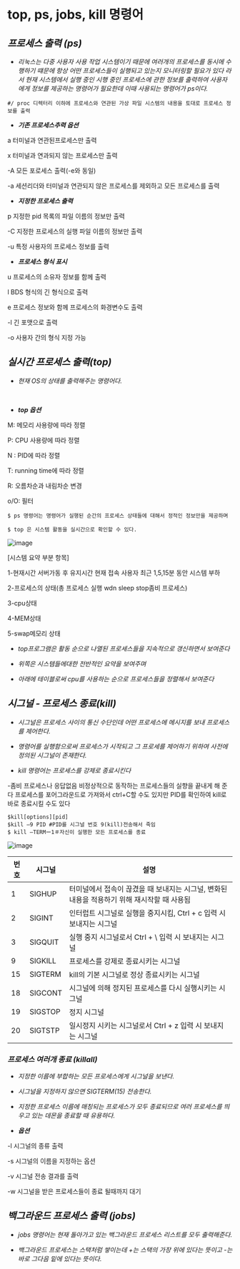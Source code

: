 # top, ps, jobs, kill 명령어
## ***프로세스 출력 (ps)***
- *리눅스는 다중 사용자 사용 작업 시스템이기 때문에 여러개의 프로세스를 동시에 수행하기 떄문에 항상 어떤 프로세스들이 실행되고 있는지 모니터링할 필요가 있다 라서 현재 시스템에서 실행 중인 시행 중인 프로세스에 관한 정보를 출력하여 사용자에게 정보를 제공하는 명령어가 필요한데 이때 사용되는 명령어가 ps이다.*
```
#/ proc 디렉터리 이하에 프로세스와 연관된 가상 파일 시스템의 내용을 토대로 프로세스 정보를 출력
```

- ***기존 프로세스추력 옵션***

a 터미널과 연관된프로세스만 출력

x 터미널과 연과되지 않는 프로세스만 출력

-A 모든 포로세스 출력(-e와 동일)

-a 세션리더와 터미널과 연관되지 않은 프로세스를 제외하고 모든 프로세스를 출력


- ***지정한 프로세스 출력***

p 지정한 pid 목록의 파일 이름의 정보만 출력

-C 지정한 프로세스의 실행 파일 이름의 정보만 출력

-u 특정 사용자의 프로세스 정보를 출력

- ***프로세스 형식 표시***

u 프로세스의 소유자 정보를 함께 출력

l BDS 형식의 긴 형식으로 출력

e 프로세스 정보와 함께 프로세스의 화경변수도 출력

-l 긴 포맷으로 출력

-o 사용자 간의 형식 지정 가능

## ***실시간 프로세스 출력(top)***

- *현재 OS의 상태를 출력해주는 명령어다.*

​


- ***top 옵션***
  
 M: 메모리 사용량에 따라 정렬

P: CPU 사용량에 따라 정렬

N : PID에 따라 정렬

T: running time에 따라 정렬

R: 오름차순과 내림차순 변경

o/O: 필터



```
$ ps 명령어는 명령어가 실행된 순간의 프로세스 상태들에 대해서 정적인 정보만을 제공하며

$ top 은 시스템 활동을 실시간으로 확인할 수 있다.
```

![image](https://github.com/W17128/0525/assets/170843783/7a0c8bc1-7646-424e-ba14-50428ef7890c)

[시스템 요약 부분 항목]

1-현재시간 서버가동 후 유지시간 현재 접속 사용자 최근 1,5,15분 동안 시스템 부하

2-프로세스의 상태(총 프로세스 실행 wdn sleep stop좀비 프로세스)

3-cpu상태

4-MEM상태

5-swap메모리 상태

- *top프로그램은 활동 순으로 나열된 프로세스들을 지속적으로 갱신하면서 보여준다*
  
- *위쪽은 시스템들에대한 전반적인 요약을 보여주며*
  
- *아래에 테이블로써 cpu를 사용하는 순으로 프로세스들을 정렬해서 보여준다*





## ***시그널 - 프로세스 종료(kill)***

- *시그널은 프로세스 사이의 통신 수단인데 어떤 프로세스에 메시지를 보내 프로세스를 제어한다.*

- *명령어를 실행함으로써 프로세스가 시작되고 그 프로세를 제어하기 위하여 사전에 정의된 시그널이 존재한다.*

- *kill 명령어는 프로세스를 강제로 종료시킨다*

-좀비 프로세스나 응답없음 비정상적으로 동작하는 프로세스들의 실향을 끝내게 해 준다 프로세스를 포어그라운드로 가져와서 ctrl+C할 수도 있지만 PID를 확인하여 kill로 바로 종료시킬 수도 있다

```
$kill[options][pid]
$kill –9 PID #PID를 시그널 번호 9(kill)전송해서 죽임
$ kill –TERMー1＃자신이 실행한 모든 프로세스를 종료
```
![image](https://github.com/W17128/0525/assets/170843783/72a62b16-dd42-4d9b-a840-7247e740317a)

| 번호 | 시그널 | 설명 |
|------|--------|------|
| 1 | SIGHUP | 터미널에서 접속이 끊겼을 때 보내지는 시그널, 변화된 내용을 적용하기 위해 재시작할 때 사용됨 |
| 2 | SIGINT | 인터럽트 시그널로 실행을 중지시킴, Ctrl + c 입력 시 보내지는 시그널 |
| 3 | SIGQUIT | 실행 중지 시그널로서 Ctrl + \ 입력 시 보내지는 시그널 |
| 9 | SIGKILL | 프로세스를 강제로 종료시키는 시그널 |
| 15 | SIGTERM | kill의 기본 시그널로 정상 종료시키는 시그널 |
| 18 | SIGCONT | 시그널에 의해 정지된 프로세스를 다시 실행시키는 시그널 |
| 19 | SIGSTOP | 정지 시그널 |
| 20 | SIGTSTP | 일시정지 시키는 시그널로서 Ctrl + z 입력 시 보내지는 시그널 |

### ***프로세스 여러개 종료 (killall)***

- *지정한 이름에 부합하는 모든 프로세스에게 시그널을 보낸다.*

- *시그널을 지정하지 않으면 SIGTERM(15) 전송한다.*

- *지정한 프로세스 이름에 매칭되는 프로세스가 모두 종료되므로 여러 프로세스를 띄우고 있는 데몬을 종료할 때 유용하다.*
  
-  ***옵션***

-l 시그널의 종류 출력 

-s 시그널의 이름을 지정하는 옵션 
 
-v 시그널 전송 결과를 출력 

 -w 시그널을 받은 프로세스들이 종료 될때까지 대기

## ***백그라운드 프로세스 출력 (jobs)***

- *jobs 명령어는 현재 돌아가고 있는 백그라운드 프로세스 리스트를 모두 출력해준다.*

- *백그라운드 프로세스는 스택처럼 쌓이는데 +는 스택의 가장 위에 있다는 뜻이고 -는 바로 그다음 밑에 있다는 뜻이다.*





